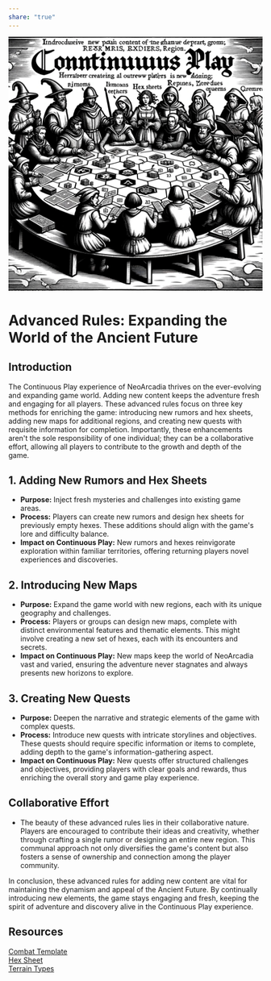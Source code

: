 ```yaml
---  
share: "true"  
---  
```

  
![Pasted image 20240126175443](./Pasted%20image%2020240126175443.png)  
  
# Advanced Rules: Expanding the World of the Ancient Future  
## Introduction  
  
The Continuous Play experience of NeoArcadia thrives on the ever-evolving and expanding game world. Adding new content keeps the adventure fresh and engaging for all players. These advanced rules focus on three key methods for enriching the game: introducing new rumors and hex sheets, adding new maps for additional regions, and creating new quests with requisite information for completion. Importantly, these enhancements aren't the sole responsibility of one individual; they can be a collaborative effort, allowing all players to contribute to the growth and depth of the game.  
  
## 1. Adding New Rumors and Hex Sheets  
  
- **Purpose:** Inject fresh mysteries and challenges into existing game areas.  
- **Process:** Players can create new rumors and design hex sheets for previously empty hexes. These additions should align with the game's lore and difficulty balance.  
- **Impact on Continuous Play:** New rumors and hexes reinvigorate exploration within familiar territories, offering returning players novel experiences and discoveries.  
  
## 2. Introducing New Maps  
  
- **Purpose:** Expand the game world with new regions, each with its unique geography and challenges.  
- **Process:** Players or groups can design new maps, complete with distinct environmental features and thematic elements. This might involve creating a new set of hexes, each with its encounters and secrets.  
- **Impact on Continuous Play:** New maps keep the world of NeoArcadia vast and varied, ensuring the adventure never stagnates and always presents new horizons to explore.  
  
## 3. Creating New Quests  
  
- **Purpose:** Deepen the narrative and strategic elements of the game with complex quests.  
- **Process:** Introduce new quests with intricate storylines and objectives. These quests should require specific information or items to complete, adding depth to the game's information-gathering aspect.  
- **Impact on Continuous Play:** New quests offer structured challenges and objectives, providing players with clear goals and rewards, thus enriching the overall story and game play experience.  
  
## Collaborative Effort  
  
- The beauty of these advanced rules lies in their collaborative nature. Players are encouraged to contribute their ideas and creativity, whether through crafting a single rumor or designing an entire new region. This communal approach not only diversifies the game's content but also fosters a sense of ownership and connection among the player community.  
  
In conclusion, these advanced rules for adding new content are vital for maintaining the dynamism and appeal of the Ancient Future. By continually introducing new elements, the game stays engaging and fresh, keeping the spirit of adventure and discovery alive in the Continuous Play experience.  
  
## Resources  
  
[Combat Template](./Combat%20Template.html)  
[Hex Sheet](./Hex%20Sheet.html)  
[Terrain Types](./Terrain%20Types.html)